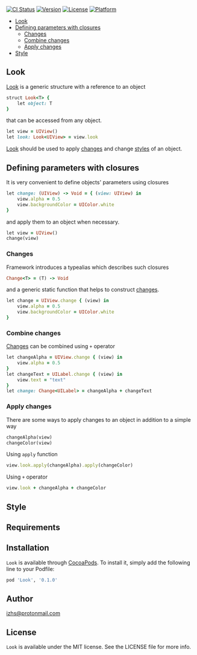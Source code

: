 [![CI Status](http://img.shields.io/travis/izhs/Look.svg?style=flat)](https://travis-ci.org/izhs/Look)
[![Version](https://img.shields.io/cocoapods/v/Look.svg?style=flat)](http://cocoapods.org/pods/Look)
[![License](https://img.shields.io/cocoapods/l/Look.svg?style=flat)](http://cocoapods.org/pods/Look)
[![Platform](https://img.shields.io/cocoapods/p/Look.svg?style=flat)](http://cocoapods.org/pods/Look)

* [Look](#look)
* [Defining parameters with closures](#defining-parameters-with-closures)
   * [Changes](#changes)
   * [Combine changes](#combine-changes)
   * [Apply changes](#apply-changes)
* [Style](#style)

## Look

[Look](#look) is a generic structure with a reference to an object
```ruby
struct Look<T> {
    let object: T
}
```
that can be accessed from any object.
```ruby
let view = UIView()
let look: Look<UIView> = view.look
```
[Look](#look) should be used to apply [changes](#changes) and change [styles](#style) of an object.

## Defining parameters with closures

It is very convenient to define objects' parameters using closures
```ruby
let change: (UIView) -> Void = { (view: UIView) in
    view.alpha = 0.5
    view.backgroundColor = UIColor.white
}
```
and apply them to an object when necessary.
```ruby
let view = UIView()
change(view)
```

### Changes

Framework introduces a typealias which describes such closures
```ruby
Change<T> = (T) -> Void
```
and a generic static function that helps to construct [changes](#changes).
```ruby
let change = UIView.change { (view) in
    view.alpha = 0.5
    view.backgroundColor = UIColor.white
}
```

### Combine changes

[Changes](#changes) can be combined using `+` operator
```ruby
let changeAlpha = UIView.change { (view) in
    view.alpha = 0.5
}
let changeText = UILabel.change { (view) in
    view.text = "text"
}
let change: Change<UILabel> = changeAlpha + changeText
```

### Apply changes

There are some ways to apply changes to an object in addition to a simple way
```ruby
changeAlpha(view)
changeColor(view)
```

Using `apply` function
```ruby
view.look.apply(changeAlpha).apply(changeColor)
```

Using `+` operator
```ruby
view.look + changeAlpha + changeColor
```


## Style

## Requirements

## Installation

`Look` is available through [CocoaPods](http://cocoapods.org). To install
it, simply add the following line to your Podfile:

```ruby
pod 'Look', '0.1.0'
```

## Author

izhs@protonmail.com

## License

`Look` is available under the MIT license. See the LICENSE file for more info.
